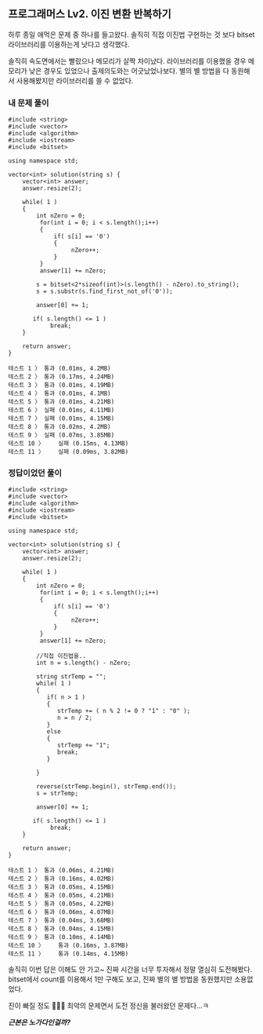 ## 프로그래머스 Lv2. 이진 변환 반복하기
하루 종일 애먹은 문제 중 하나를 들고왔다. 솔직히 직접 이진법 구현하는 것 보다 bitset 라이브러리를 이용하는게 낫다고 생각했다.

솔직히 속도면에서는 빨랐으나 메모리가 살짝 차이났다. 라이브러리를 이용했을 경우 메모리가 낮은 경우도 있었으나 출제의도와는 어긋났었나보다.
별의 별 방법을 다 동원해서 사용해봤지만 라이브러리를 쓸 수 없었다.

### 내 문제 풀이
```
#include <string>
#include <vector>
#include <algorithm>
#include <iostream>
#include <bitset>

using namespace std;

vector<int> solution(string s) {
    vector<int> answer;
    answer.resize(2);
    
    while( 1 )
    {
        int nZero = 0;
         for(int i = 0; i < s.length();i++)
         {
             if( s[i] == '0')
             {
                  nZero++;
             }
         }
         answer[1] += nZero;
        
        s = bitset<2*sizeof(int)>(s.length() - nZero).to_string();
        s = s.substr(s.find_first_not_of('0'));

        answer[0] += 1;
        
       if( s.length() <= 1 ) 
            break;
    }
    
    return answer;
}
```
```
테스트 1 〉	통과 (0.01ms, 4.2MB)
테스트 2 〉	통과 (0.17ms, 4.24MB)
테스트 3 〉	통과 (0.01ms, 4.19MB)
테스트 4 〉	통과 (0.01ms, 4.1MB)
테스트 5 〉	통과 (0.01ms, 4.21MB)
테스트 6 〉	실패 (0.01ms, 4.11MB)
테스트 7 〉	실패 (0.01ms, 4.15MB)
테스트 8 〉	통과 (0.02ms, 4.2MB)
테스트 9 〉	실패 (0.07ms, 3.85MB)
테스트 10 〉	실패 (0.15ms, 4.13MB)
테스트 11 〉	실패 (0.09ms, 3.82MB)
```

### 정답이었던 풀이
```
#include <string>
#include <vector>
#include <algorithm>
#include <iostream>
#include <bitset>

using namespace std;

vector<int> solution(string s) {
    vector<int> answer;
    answer.resize(2);
    
    while( 1 )
    {
        int nZero = 0;
         for(int i = 0; i < s.length();i++)
         {
             if( s[i] == '0')
             {
                  nZero++;
             }
         }
         answer[1] += nZero;
        
        //직접 이진법을..
        int n = s.length() - nZero;

        string strTemp = "";
        while( 1 )
        {
           if( n > 1 )
           {
              strTemp += ( n % 2 != 0 ? "1" : "0" );
              n = n / 2;
           }
           else
           {
              strTemp += "1";
              break;
           }

        } 
        
        reverse(strTemp.begin(), strTemp.end());
        s = strTemp;

        answer[0] += 1;
        
       if( s.length() <= 1 ) 
            break;
    }
    
    return answer;
}
```
```
테스트 1 〉	통과 (0.06ms, 4.21MB)
테스트 2 〉	통과 (0.16ms, 4.02MB)
테스트 3 〉	통과 (0.05ms, 4.15MB)
테스트 4 〉	통과 (0.05ms, 4.21MB)
테스트 5 〉	통과 (0.05ms, 4.22MB)
테스트 6 〉	통과 (0.06ms, 4.07MB)
테스트 7 〉	통과 (0.04ms, 3.68MB)
테스트 8 〉	통과 (0.04ms, 4.15MB)
테스트 9 〉	통과 (0.10ms, 4.14MB)
테스트 10 〉	통과 (0.16ms, 3.87MB)
테스트 11 〉	통과 (0.14ms, 4.15MB)
```

솔직히 이번 답은 이해도 안 가고~ 진짜 시간을 너무 투자해서 정말 열심히 도전해봤다.
bitset에서 count를 이용해서 1만 구해도 보고, 진짜 별의 별 방법을 동원했지만 소용없었다.

진이 빠질 정도 💢💢💢
최악의 문제면서 도전 정신을 불러왔던 문제다...ㅋ

***근본은 노가다인걸까?***
